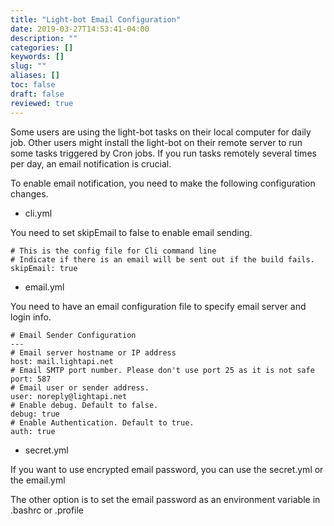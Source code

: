```yaml
---
title: "Light-bot Email Configuration"
date: 2019-03-27T14:53:41-04:00
description: ""
categories: []
keywords: []
slug: ""
aliases: []
toc: false
draft: false
reviewed: true
---
```


Some users are using the light-bot tasks on their local computer for daily job. Other users might install the light-bot on their remote server to run some tasks triggered by Cron jobs. If you run tasks remotely several times per day, an email notification is crucial. 

To enable email notification, you need to make the following configuration changes. 

* cli.yml

You need to set skipEmail to false to enable email sending.

```
# This is the config file for Cli command line
# Indicate if there is an email will be sent out if the build fails.
skipEmail: true
```

* email.yml

You need to have an email configuration file to specify email server and login info.

```
# Email Sender Configuration
---
# Email server hostname or IP address
host: mail.lightapi.net
# Email SMTP port number. Please don't use port 25 as it is not safe
port: 587
# Email user or sender address.
user: noreply@lightapi.net
# Enable debug. Default to false.
debug: true
# Enable Authentication. Default to true.
auth: true
```

* secret.yml

If you want to use encrypted email password, you can use the secret.yml or the email.yml 

The other option is to set the email password as an environment variable in .bashrc or .profile
